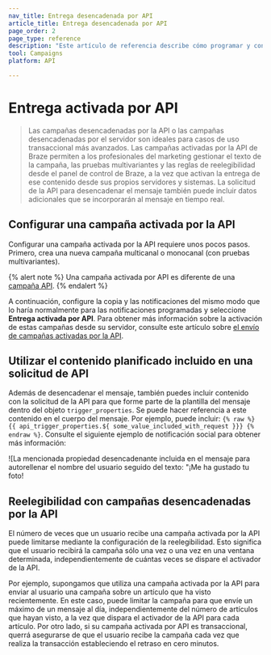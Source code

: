 ```yaml
---
nav_title: Entrega desencadenada por API
article_title: Entrega desencadenada por API
page_order: 2
page_type: reference
description: "Este artículo de referencia describe cómo programar y configurar una campaña desencadenada por la API."
tool: Campaigns
platform: API

---
```


# Entrega activada por API

> Las campañas desencadenadas por la API o las campañas desencadenadas por el servidor son ideales para casos de uso transaccional más avanzados. Las campañas activadas por la API de Braze permiten a los profesionales del marketing gestionar el texto de la campaña, las pruebas multivariantes y las reglas de reelegibilidad desde el panel de control de Braze, a la vez que activan la entrega de ese contenido desde sus propios servidores y sistemas. La solicitud de la API para desencadenar el mensaje también puede incluir datos adicionales que se incorporarán al mensaje en tiempo real.

## Configurar una campaña activada por la API

Configurar una campaña activada por la API requiere unos pocos pasos. Primero, crea una nueva campaña multicanal o monocanal (con pruebas multivariantes).

{% alert note %}
Una campaña activada por API es diferente de una [campaña API]({{site.baseurl}}/developer_guide/rest_api/api_campaigns/#api-campaigns).
{% endalert %}

A continuación, configure la copia y las notificaciones del mismo modo que lo haría normalmente para las notificaciones programadas y seleccione **Entrega activada por API**. Para obtener más información sobre la activación de estas campañas desde su servidor, consulte este artículo sobre [el envío de campañas activadas por la API]({{site.baseurl}}/api/endpoints/messaging/send_messages/post_send_triggered_campaigns/).



## Utilizar el contenido planificado incluido en una solicitud de API

Además de desencadenar el mensaje, también puedes incluir contenido con la solicitud de la API para que forme parte de la plantilla del mensaje dentro del objeto `trigger_properties`. Se puede hacer referencia a este contenido en el cuerpo del mensaje. Por ejemplo, puede incluir:
``{% raw %} {{ api_trigger_properties.${ some_value_included_with_request }}} {% endraw %}``. Consulte el siguiente ejemplo de notificación social para obtener más información:

![La mencionada propiedad desencadenante incluida en el mensaje para autorellenar el nombre del usuario seguido del texto: "¡Me ha gustado tu foto! 

## Reelegibilidad con campañas desencadenadas por la API

El número de veces que un usuario recibe una campaña activada por la API puede limitarse mediante la configuración de la reelegibilidad. Esto significa que el usuario recibirá la campaña sólo una vez o una vez en una ventana determinada, independientemente de cuántas veces se dispare el activador de la API.

Por ejemplo, supongamos que utiliza una campaña activada por la API para enviar al usuario una campaña sobre un artículo que ha visto recientemente. En este caso, puede limitar la campaña para que envíe un máximo de un mensaje al día, independientemente del número de artículos que hayan visto, a la vez que dispara el activador de la API para cada artículo. Por otro lado, si su campaña activada por API es transaccional, querrá asegurarse de que el usuario recibe la campaña cada vez que realiza la transacción estableciendo el retraso en cero minutos.




